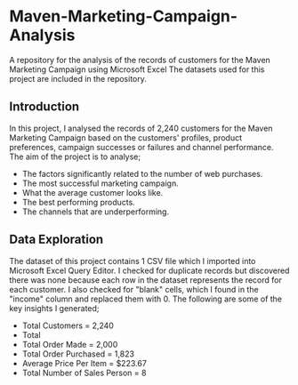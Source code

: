# Maven-Marketing-Campaign-Analysis
A repository for the analysis of the records of customers for the Maven Marketing Campaign using Microsoft Excel
The datasets used for this project are included in the repository. <br />

## Introduction
In this project, I analysed the records of 2,240 customers for the Maven Marketing Campaign based on the customers' profiles, product preferences, campaign successes or failures and channel performance. <br />
The aim of the project is to analyse;
* The factors significantly related to the number of web purchases. <br />
* The most successful marketing campaign. <br />
* What the average customer looks like. <br />
* The best performing products. <br />
* The channels that are underperforming. <br />

## Data Exploration
The dataset of this project contains 1 CSV file which I imported into Microsoft Excel Query Editor. I checked for duplicate records but discovered there was none because each row in the dataset represents the record for each customer. I also checked for "blank" cells, which I found in the "income" column and replaced them with 0. The following are some of the key insights I generated;
* Total Customers = 2,240
* Total 
* Total Order Made = 2,000
* Total Order Purchased = 1,823
* Average Price Per Item = $223.67
* Total Number of Sales Person = 8
